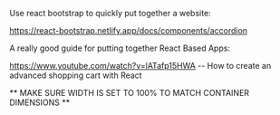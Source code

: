Use react bootstrap to quickly put together a website:

https://react-bootstrap.netlify.app/docs/components/accordion

A really good guide for putting together React Based Apps:

https://www.youtube.com/watch?v=lATafp15HWA -- How to create an advanced shopping cart with React

** MAKE SURE WIDTH IS SET TO 100% TO MATCH CONTAINER DIMENSIONS **